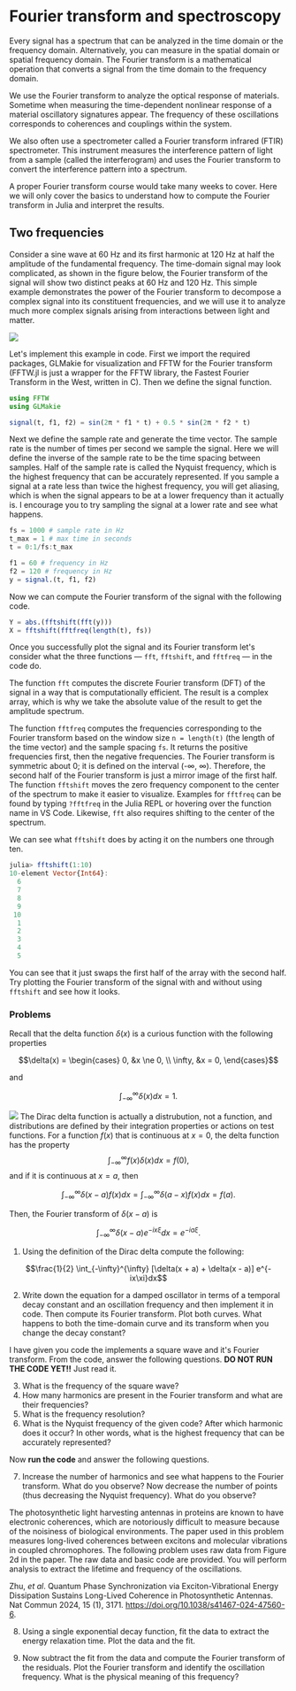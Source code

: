 # Fourier transform and spectroscopy

Every signal has a spectrum that can be analyzed in the time domain or the frequency domain. Alternatively, you can measure in the spatial domain or spatial frequency domain. The Fourier transform is a mathematical operation that converts a signal from the time domain to the frequency domain.

We use the Fourier transform to analyze the optical response of materials. Sometime when measuring the time-dependent nonlinear response of a material oscillatory signatures appear. The frequency of these oscillations corresponds to coherences and couplings within the system.

We also often use a spectrometer called a Fourier transform infrared (FTIR) spectrometer. This instrument measures the interference pattern of light from a sample (called the interferogram) and uses the Fourier transform to convert the interference pattern into a spectrum.

A proper Fourier transform course would take many weeks to cover. Here we will only cover the basics to understand how to compute the Fourier transform in Julia and interpret the results.

## Two frequencies

Consider a sine wave at 60 Hz and its first harmonic at 120 Hz at half the amplitude of the fundamental frequency.
The time-domain signal may look complicated, as shown in the figure below, the Fourier transform of the signal will show two distinct peaks at 60 Hz and 120 Hz.
This simple example demonstrates the power of the Fourier transform to decompose a complex signal into its constituent frequencies, and we will use it to analyze much more complex signals arising from interactions between light and matter.

![](/images/FFT_two_notes.png)

Let's implement this example in code.
First we import the required packages, GLMakie for visualization and FFTW for the Fourier transform
(FFTW.jl is just a wrapper for the FFTW library, the Fastest Fourier Transform in the West, written in C).
Then we define the signal function.

```julia
using FFTW
using GLMakie

signal(t, f1, f2) = sin(2π * f1 * t) + 0.5 * sin(2π * f2 * t)
```

Next we define the sample rate and generate the time vector.
The sample rate is the number of times per second we sample the signal.
Here we will define the inverse of the sample rate to be the time spacing between samples.
Half of the sample rate is called the Nyquist frequency, which is the highest frequency that can be accurately represented.
If you sample a signal at a rate less than twice the highest frequency, you will get aliasing, which is when the signal appears to be at a lower frequency than it actually is.
I encourage you to try sampling the signal at a lower rate and see what happens.

```julia
fs = 1000 # sample rate in Hz
t_max = 1 # max time in seconds
t = 0:1/fs:t_max

f1 = 60 # frequency in Hz
f2 = 120 # frequency in Hz
y = signal.(t, f1, f2)
```

Now we can compute the Fourier transform of the signal with the following code.

```julia
Y = abs.(fftshift(fft(y)))
X = fftshift(fftfreq(length(t), fs))
```

Once you successfully plot the signal and its Fourier transform let's consider what the three functions &mdash; `fft`, `fftshift`, and `fftfreq` &mdash; in the code do.

The function `fft` computes the discrete Fourier transform (DFT) of the signal in a way that is computationally efficient.
The result is a complex array, which is why we take the absolute value of the result to get the amplitude spectrum.

The function `fftfreq` computes the frequencies corresponding to the Fourier transform based on the window size `n = length(t)` (the length of the time vector) and the sample spacing `fs`.
It returns the positive frequencies first, then the negative frequencies.
The Fourier transform is symmetric about 0; it is defined on the interval (-∞, ∞).
Therefore, the second half of the Fourier transform is just a mirror image of the first half.
The function `fftshift` moves the zero frequency component to the center of the spectrum to make it easier to visualize.
Examples for `fftfreq` can be found by typing `?fftfreq` in the Julia REPL or hovering over the function name in VS Code.
Likewise, `fft` also requires shifting to the center of the spectrum.

We can see what `fftshift` does by acting it on the numbers one through ten.

```julia
julia> fftshift(1:10)
10-element Vector{Int64}:
  6
  7
  8
  9
 10
  1
  2
  3
  4
  5
```

You can see that it just swaps the first half of the array with the second half.
Try plotting the Fourier transform of the signal with and without using `fftshift` and see how it looks.


### Problems

Recall that the delta function $\delta(x)$ is a curious function with the following properties

$$\delta(x) =
\begin{cases}
    0, &x \ne 0, \\
    \infty, &x = 0,
\end{cases}$$

and

$$\int_{-\infty}^{\infty} \delta(x) dx = 1.$$

![](/images/delta_distribution.png)
The Dirac delta function is actually a distrubution, not a function,
and distributions are defined by their integration properties or actions on test functions.
For a function $f(x)$ that is continuous at $x = 0$, the delta function has the property
$$\int_{-\infty}^{\infty} f(x) \delta(x) dx = f(0),$$
and if it is continuous at $x = a$, then

$$\int_{-\infty}^{\infty} \delta(x - a) f(x) dx = \int_{-\infty}^{\infty} \delta(a - x) f(x) dx = f(a).$$

Then, the Fourier transform of $\delta(x - a)$ is

$$\int_{-\infty}^{\infty} \delta(x - a) e^{-i x \xi} dx = e^{-i a \xi}.$$

1. Using the definition of the Dirac delta compute the following:

$$\frac{1}{2} \int_{-\infty}^{\infty} [\delta(x + a) + \delta(x - a)] e^{-ix\xi}dx$$

2. Write down the equation for a damped oscillator in terms of a temporal decay constant and an oscillation frequency and then implement it in code. Then compute its Fourier transform. Plot both curves. What happens to both the time-domain curve and its transform when you change the decay constant?

I have given you code the implements a square wave and it's Fourier transform. From the code, answer the following questions. **DO NOT RUN THE CODE YET!!** Just read it.

3. What is the frequency of the square wave?
4. How many harmonics are present in the Fourier transform and what are their frequencies?
5. What is the frequency resolution?
6. What is the Nyquist frequency of the given code? After which harmonic does it occur? In other words, what is the highest frequency that can be accurately represented?

Now **run the code** and answer the following questions.

7. Increase the number of harmonics and see what happens to the Fourier transform. What do you observe? Now decrease the number of points (thus decreasing the Nyquist frequency). What do you observe?


The photosynthetic light harvesting antennas in proteins are known to have electronic coherences, which are notoriously difficult to measure because of the noisiness of biological environments. The paper used in this problem measures long-lived coherences between excitons and molecular vibrations in coupled chromophores.
The following problem uses raw data from Figure 2d in the paper.
The raw data and basic code are provided.
You will perform analysis to extract the lifetime and frequency of the oscillations.


Zhu, *et al*. Quantum Phase Synchronization via Exciton-Vibrational Energy Dissipation Sustains Long-Lived Coherence in Photosynthetic Antennas. Nat Commun 2024, 15 (1), 3171. https://doi.org/10.1038/s41467-024-47560-6.

8. Using a single exponential decay function, fit the data to extract the energy relaxation time. Plot the data and the fit.

9. Now subtract the fit from the data and compute the Fourier transform of the residuals. Plot the Fourier transform and identify the oscillation frequency. What is the physical meaning of this frequency?